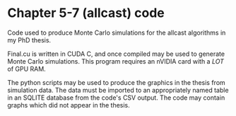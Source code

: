 # Chapter 5-7 (allcast) code

Code used to produce Monte Carlo simulations for the allcast algorithms in my PhD thesis.

Final.cu is written in CUDA C, and once compiled may be used to generate Monte Carlo simulations.
This program requires an nVIDIA card with a *LOT* of GPU RAM.

The python scripts may be used to produce the graphics in the thesis from simulation data. The data
must be imported to an appropriately named table in an SQLITE database from the code's CSV output.
The code may contain graphs which did not appear in the thesis.
